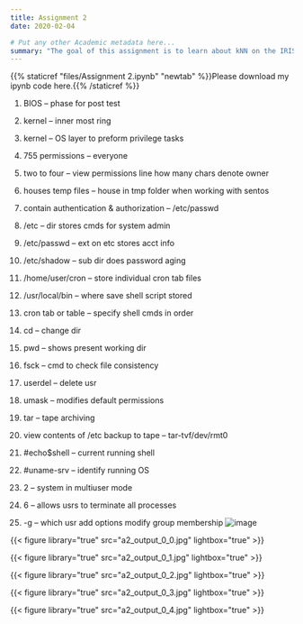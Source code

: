 ```yaml
---
title: Assignment 2
date: 2020-02-04

# Put any other Academic metadata here...
summary: "The goal of this assignment is to learn about kNN on the IRIS dataset."
---
```


{{% staticref "files/Assignment 2.ipynb" "newtab" %}}Please download my ipynb code here.{{% /staticref %}}




1. BIOS – phase for post test
2. kernel – inner most ring
3. kernel – OS layer to preform privilege tasks

4. 755 permissions – everyone
5. two to four – view permissions line how many chars denote owner

6. houses temp files – house in tmp folder when working with sentos
7. contain authentication & authorization – /etc/passwd
8. /etc – dir stores cmds for system admin
9. /etc/passwd – ext on etc stores acct info
10. /etc/shadow – sub dir does password aging
11. /home/user/cron – store individual cron tab files
12. /usr/local/bin – where save shell script stored

13. cron tab or table – specify shell cmds in order
14. cd – change dir
15. pwd – shows present working dir
16. fsck – cmd to check file consistency
17. userdel – delete usr
18. umask – modifies default permissions

19. tar – tape archiving
20. view contents of /etc backup to tape – tar-tvf/dev/rmt0

21. #echo$shell – current running shell
22. #uname-srv – identify running OS

23. 2 – system in multiuser mode
24. 6 – allows usrs to terminate all processes
25. -g – which usr add options modify group membership
![image](https://user-images.githubusercontent.com/36145794/207128764-3613fe39-a32c-4827-8616-89e69a0cb560.png)





{{< figure library="true" src="a2_output_0_0.jpg" lightbox="true" >}}



{{< figure library="true" src="a2_output_0_1.jpg" lightbox="true" >}}



{{< figure library="true" src="a2_output_0_2.jpg" lightbox="true" >}}



{{< figure library="true" src="a2_output_0_3.jpg" lightbox="true" >}}



{{< figure library="true" src="a2_output_0_4.jpg" lightbox="true" >}}



```python

```
